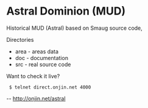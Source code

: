 Astral Dominion (MUD)
=====================

Historical MUD (Astral) based on Smaug source code,

Directories
 * area - areas data
 * doc - documentation
 * src - real source code

Want to check it live?

```
 $ telnet direct.onjin.net 4000
```


--
http://onjin.net/astral
